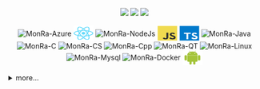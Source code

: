 <!--Hello
<h2><img src="https://emojis.slackmojis.com/emojis/images/1531849430/4246/blob-sunglasses.gif?1531849430" width="30"/> Hi 👋 , I'm MonRá! <img src="https://media.giphy.com/media/12oufCB0MyZ1Go/giphy.gif" width="50"></h2>
-->

<div>
  </p>
  <div align="center">
   <a href="https://www.facebook.com/ramon.chaib" target="_blank"><img src="https://img.shields.io/badge/-Facebook-%230077B5?style=for-the-badge&logo=facebook&logoColor=white" target="_blank"></a> 
  <a href="https://www.instagram.com/monrapps/" target="_blank"><img src="https://img.shields.io/badge/-Instagram-%23E4405F?style=for-the-badge&logo=instagram&logoColor=white" target="_blank"></a>
  <a href="https://www.linkedin.com/in/ramon-chaib-27007635/" target="_blank"><img src="https://img.shields.io/badge/-LinkedIn-%230077B5?style=for-the-badge&logo=linkedin&logoColor=white" target="_blank"></a>   
</div>
  
 <div style="display: inline_block" align="center"><br>
  <img align="center" alt="MonRa-Azure" height="30" width="40" src="https://cdn.jsdelivr.net/gh/devicons/devicon/icons/azure/azure-original.svg">
  <img align="center" alt="MonRa-React" height="30" width="40" src="https://raw.githubusercontent.com/devicons/devicon/master/icons/react/react-original.svg">
  <img align="center" alt="MonRa-NodeJs" height="30" width="40" src="https://cdn.jsdelivr.net/gh/devicons/devicon/icons/nodejs/nodejs-original.svg">
  <img align="center" alt="MonRa-Js" height="30" width="40" src="https://raw.githubusercontent.com/devicons/devicon/master/icons/javascript/javascript-original.svg">     <img align="center" alt="MonRa-Ts" height="30" width="40" src="https://raw.githubusercontent.com/devicons/devicon/master/icons/typescript/typescript-original.svg">
  <img align="center" alt="MonRa-Java" height="30" width="40" src="https://cdn.jsdelivr.net/gh/devicons/devicon/icons/java/java-original.svg">
  <img align="center" alt="MonRa-C" height="30" width="40" src="https://cdn.jsdelivr.net/gh/devicons/devicon/icons/c/c-original.svg">
  <img align="center" alt="MonRa-CS" height="30" width="40" src="https://cdn.jsdelivr.net/gh/devicons/devicon/icons/csharp/csharp-original.svg">
  <img align="center" alt="MonRa-Cpp" height="30" width="40" src="https://cdn.jsdelivr.net/gh/devicons/devicon/icons/cplusplus/cplusplus-original.svg">
  <img align="center" alt="MonRa-QT" height="30" width="40" src="https://cdn.jsdelivr.net/gh/devicons/devicon/icons/qt/qt-original.svg">
  <img align="center" alt="MonRa-Linux" height="30" width="40" src="https://cdn.jsdelivr.net/gh/devicons/devicon/icons/linux/linux-original.svg">
  <img align="center" alt="MonRa-Mysql" height="30" width="40" src="https://cdn.jsdelivr.net/gh/devicons/devicon/icons/mysql/mysql-original.svg">
  <img align="center" alt="MonRa-Docker" height="30" width="40" src="https://cdn.jsdelivr.net/gh/devicons/devicon/icons/docker/docker-original.svg">  
  <img align="center" alt="MonRa-Android" height="30" width="40" src="https://github.com/devicons/devicon/blob/master/icons/android/android-original.svg">
  
</div>
</a>

</br>
<!--
[![github activity graph](https://activity-graph.herokuapp.com/graph?username=monrapps&theme=chartreuse-dark)](https://github.com/monrapps/)
-->
<div>
<details>
      <summary>more...</summary>
      
<!--
### <img src="https://media.giphy.com/media/VgCDAzcKvsR6OM0uWg/giphy.gif" width="50"> A little more about me...  

```javascript
const monra = {
    pronouns: "He" | "Him",
    code: ["any"],
    askMeAbout: ["any"],
    technologies: {
        backEnd: {
            js: ["any"],
        },
        mobileApp: {
            native: ["Android Development"]
        },
        devOps: ["AWS", "Docker🐳", "Route53", "Nginx"],
        databases: ["mongo", "MySql", "sqlite"],
        misc: ["Firebase", "Socket.IO", "selenium", "open-cv", "php", "SuiteApp"]
    },
    architecture: ["Serverless Architecture", "Progressive web applications", "Single page applications"],
    currentFocus: "Building Robots to ease opertations",
    funFact: "There are two ways to write error-free programs; only the third one works"
};
```
-->

---
<!--START_SECTION:waka-->
![Code Time](http://img.shields.io/badge/Code%20Time-520%20hrs%2054%20mins-blue)

![Profile Views](http://img.shields.io/badge/Profile%20Views-0-blue)

![Lines of code](https://img.shields.io/badge/From%20Hello%20World%20I%27ve%20Written-3.0%20million%20lines%20of%20code-blue)

**🐱 My GitHub Data** 

> 📦 34.8 kB Used in GitHub's Storage 
 > 
> 🏆 855 Contributions in the Year 2024
 > 
> 🚫 Not Opted to Hire
 > 
> 📜 24 Public Repositories 
 > 
> 🔑 17 Private Repositories 
 > 
**I'm an Early 🐤** 

```text
🌞 Morning                7436 commits        █████████░░░░░░░░░░░░░░░░   34.94 % 
🌆 Daytime                9791 commits        ████████████░░░░░░░░░░░░░   46.01 % 
🌃 Evening                3351 commits        ████░░░░░░░░░░░░░░░░░░░░░   15.75 % 
🌙 Night                  704 commits         █░░░░░░░░░░░░░░░░░░░░░░░░   03.31 % 
```
📅 **I'm Most Productive on Thursday** 

```text
Monday                   3976 commits        █████░░░░░░░░░░░░░░░░░░░░   18.68 % 
Tuesday                  4038 commits        █████░░░░░░░░░░░░░░░░░░░░   18.97 % 
Wednesday                4052 commits        █████░░░░░░░░░░░░░░░░░░░░   19.04 % 
Thursday                 4429 commits        █████░░░░░░░░░░░░░░░░░░░░   20.81 % 
Friday                   2852 commits        ███░░░░░░░░░░░░░░░░░░░░░░   13.40 % 
Saturday                 1157 commits        █░░░░░░░░░░░░░░░░░░░░░░░░   05.44 % 
Sunday                   778 commits         █░░░░░░░░░░░░░░░░░░░░░░░░   03.66 % 
```


📊 **This Week I Spent My Time On** 

```text
🕑︎ Time Zone: America/Sao_Paulo

💬 Programming Languages: 
TypeScript               6 hrs 56 mins       █████████████░░░░░░░░░░░░   51.64 % 
Markdown                 1 hr 49 mins        ███░░░░░░░░░░░░░░░░░░░░░░   13.64 % 
YAML                     1 hr 24 mins        ███░░░░░░░░░░░░░░░░░░░░░░   10.45 % 
Nginx                    1 hr 21 mins        ███░░░░░░░░░░░░░░░░░░░░░░   10.10 % 
Other                    55 mins             ██░░░░░░░░░░░░░░░░░░░░░░░   06.88 % 

🔥 Editors: 
VS Code                  13 hrs 25 mins      █████████████████████████   100.00 % 

🐱‍💻 Projects: 
wlm-backend              7 hrs 13 mins       █████████████░░░░░░░░░░░░   53.82 % 
wlm-infra                4 hrs 20 mins       ████████░░░░░░░░░░░░░░░░░   32.31 % 
Markdown                 1 hr 50 mins        ███░░░░░░░░░░░░░░░░░░░░░░   13.65 % 
wlm-frontend             1 min               ░░░░░░░░░░░░░░░░░░░░░░░░░   00.22 % 

💻 Operating System: 
Linux                    11 hrs 35 mins      ██████████████████████░░░   86.35 % 
Windows                  1 hr 50 mins        ███░░░░░░░░░░░░░░░░░░░░░░   13.65 % 
```

**I Mostly Code in C++** 

```text
C++                      8 repos             ████░░░░░░░░░░░░░░░░░░░░░   16.33 % 
C                        8 repos             ████░░░░░░░░░░░░░░░░░░░░░   16.33 % 
TypeScript               4 repos             ██░░░░░░░░░░░░░░░░░░░░░░░   08.16 % 
HTML                     3 repos             ██░░░░░░░░░░░░░░░░░░░░░░░   06.12 % 
MQL5                     2 repos             █░░░░░░░░░░░░░░░░░░░░░░░░   04.08 % 
```



**Timeline**

![Lines of Code chart](https://raw.githubusercontent.com/monrapps/monrapps/master/assets/bar_graph.png)


 Last Updated on 27/03/2024 06:26:04 UTC
<!--END_SECTION:waka-->
